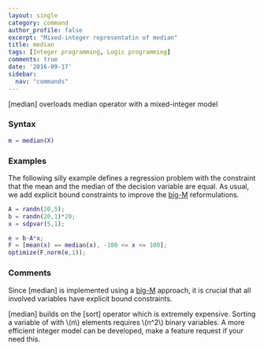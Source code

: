 ```yaml
---
layout: single
category: command
author_profile: false
excerpt: "Mixed-integer representatin of median"
title: median
tags: [Integer programming, Logic programming]
comments: true
date: '2016-09-17'
sidebar:
  nav: "commands"
---
```


[median] overloads median operator with a mixed-integer model

### Syntax

````matlab
m = median(X)
````

### Examples

The following silly example defines a regression problem with the constraint that the mean and the median of the decision variable are equal. As usual, we add explicit bound constraints to improve the [big-M](/tutorial/bigmandconvexhulls) reformulations.

````matlab
A = randn(20,5);
b = randn(20,1)*20;
x = sdpvar(5,1);

e = b-A*x;
F = [mean(x) == median(x), -100 <= x <= 100];
optimize(F,norm(e,1));
````


### Comments

Since [median] is implemented using a [big-M](/tutorial/bigmandconvexhulls) approach, it is crucial that all involved variables have explicit bound constraints.

[median] builds on the [sort] operator which is extremely expensive. Sorting a variable of with \\(n\\) elements requires \\(n^2\\) binary variables. A more efficient integer model can be developed, make a feature request if your need this.
